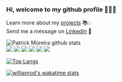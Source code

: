 ### Hi, welcome to my github profile 👨🏽‍💻

Learn more about my [projects](https://patrickmoreira.netlify.app/) 📚💡 <br />
Send me a message on [LinkedIn](https://www.linkedin.com/in/patrick-moreirarosa/) 🚀


![Patrick Moreira github stats](https://github-readme-stats.vercel.app/api?username=patrick-moreira&show_icons=true&theme=tokyonight) <br />
<img src="https://img.shields.io/badge/-REACT-grey?style=flat&logo=react&logoColor=white"> <img src="https://img.shields.io/badge/-JAVASCRIPT-yellow?style=flat&logo=javascript&logoColor=white"> <img src="https://img.shields.io/badge/-TYPESCRIPT-blue?style=flat&logo=typescript&logoColor=white"> <img src="https://img.shields.io/badge/-PYTHON-blue?style=flat&logo=python&logoColor=white"> <img src="https://img.shields.io/badge/-HTML5-E34F26?style=flat&logo=html5&logoColor=white">  <img src="https://img.shields.io/badge/-CSS3-purple?style=flat&logo=css3&logoColor=white">

[![Top Langs](https://github-readme-stats.vercel.app/api/top-langs/?username=patrick-moreira&layout=compact&hide=ruby,R)](https://github.com/patrick-moreira/github-readme-stats)

[![willianrod's wakatime stats](https://github-readme-stats.vercel.app/api/wakatime?username=@patrickmoreira&layout=compact)](https://github.com/patrick-moreira/github-readme-stats)

<!--
**patrick-moreira/patrick-moreira** is a ✨ _special_ ✨ repository because its `README.md` (this file) appears on your GitHub profile.

Here are some ideas to get you started:

- 🔭 I’m currently working on ...
- 🌱 I’m currently learning ...
- 👯 I’m looking to collaborate on ...
- 🤔 I’m looking for help with ...
- 💬 Ask me about ...
- 📫 How to reach me: ...
- 😄 Pronouns: ...
- ⚡ Fun fact: ...
-->

